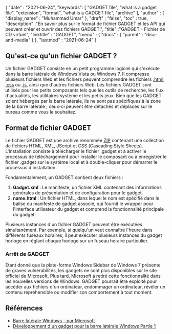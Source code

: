 {
  "date" : "2021-06-24",
  "keywords": [ "GADGET file", "what is a gadget file", "extension", "format", "what is a GADGET file", "archive" ],
  "author" : {
    "display_name" : "Muhammad Umar"
},
  "draft" : "false",
   "toc" : true,
  "description" :"En savoir plus sur le format de fichier GADGET et les API qui peuvent créer et ouvrir des fichiers GADGET.",
  "title" :"GADGET - Fichier de CD virtuel",
  "linktitle" : "GADGET",
  "menu" : {
    "docs" : {
      "parent" : "disc-and-media"
}
},
  "lastmod" : "2021-06-24"
}

## Qu'est-ce qu'un fichier GADGET ?

Un fichier GADGET consiste en un petit programme logiciel qui s'exécute dans la barre latérale de Windows Vista ou Windows 7. Il compresse plusieurs fichiers Web et les fichiers peuvent comprendre les fichiers [.html](/fr/web/html), [.css](/fr/web/css) ou [.js](/fr/web/js/), ainsi que d'autres fichiers Web. Les fichiers GADGET sont utilisés pour les petits composants tels que les outils de recherche, les flux d'actualités, les utilitaires système et les petits jeux. Bien que les GADGET soient hébergés par la barre latérale, ils ne sont pas spécifiques à la zone de la barre latérale ; ceux-ci peuvent être détachés et déplacés sur le bureau comme vous le souhaitez.

## Format de fichier GADGET

Le fichier GADGET est une archive renommée [ZIP](/fr/compression/zip/) contenant une collection de fichiers HTML, XML, JScript et CSS (Cascading Style Sheets). L'installation consiste à télécharger le fichier .gadget et à activer le processus de téléchargement pour installer le composant ou à enregistrer le fichier .gadget sur le système local et à double-cliquer pour démarrer le processus d'installation.

Fondamentalement, un GADGET contient deux fichiers :

1. **Gadget.xml** : Le manifeste, un fichier XML contenant des informations générales de présentation et de configuration pour le gadget.
2. **name.html** : Un fichier HTML, dans lequel le nom est spécifié dans le<name> balise du manifeste de gadget associé, qui fournit le wrapper pour l'interface utilisateur du gadget et comprend la fonctionnalité principale du gadget.

Plusieurs instances d'un fichier GADGET peuvent être exécutées simultanément. Par exemple, si quelqu'un veut connaître l'heure dans différents fuseaux horaires, il peut exécuter plusieurs instances du gadget horloge en réglant chaque horloge sur un fuseau horaire particulier.

### Arrêt de GADGET

Étant donné que la plate-forme Windows Sidebar de Windows 7 présente de graves vulnérabilités, les gadgets ne sont plus disponibles sur le site officiel de Microsoft. Plus tard, Microsoft a retiré cette fonctionnalité dans les nouvelles versions de Windows. GADGET pourrait être exploité pour accéder aux fichiers d'un ordinateur, endommager un ordinateur, révéler un contenu répréhensible ou modifier son comportement à tout moment.

## Références

* [Barre latérale Windows - par Microsoft](https://docs.microsoft.com/en-us/previous-versions/windows/desktop/sidebar/-sidebar-entry)
* [Développement d'un gadget pour la barre latérale Windows Partie 1](https://docs.microsoft.com/en-us/previous-versions/windows/desktop/sidebar/-sidebar-overview-gdo)

